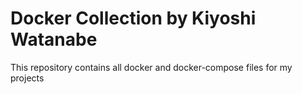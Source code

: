 # Docker Collection by Kiyoshi Watanabe

This repository contains all docker and docker-compose files for my projects

